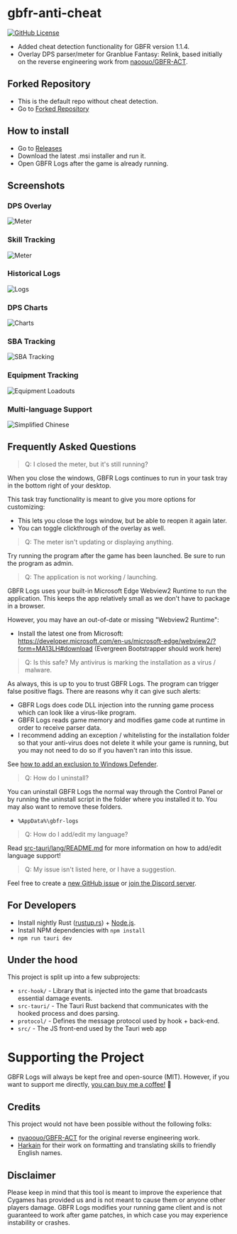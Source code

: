 # gbfr-anti-cheat

[![GitHub License](https://img.shields.io/github/license/false-spring/gbfr-logs)](./LICENSE)

- Added cheat detection functionality for GBFR version 1.1.4.
- Overlay DPS parser/meter for Granblue Fantasy: Relink, based initially on the reverse engineering work from [naoouo/GBFR-ACT](https://github.com/nyaoouo/GBFR-ACT).

## Forked Repository
- This is the default repo without cheat detection.
- Go to [Forked Repository](https://github.com/false-spring/gbfr-logs)

## How to install

- Go to [Releases](https://github.com/Jay13Jeong/GBFR-logs-anti-cheat/releases)
- Download the latest .msi installer and run it.
- Open GBFR Logs after the game is already running.

## Screenshots

### DPS Overlay

![Meter](./docs/screenshots/meter.png)

### Skill Tracking

![Meter](./docs/screenshots/skill-tracking.png)

### Historical Logs

![Logs](./docs/screenshots/log-history.png)

### DPS Charts

![Charts](./docs/screenshots/charting.png)

### SBA Tracking

![SBA Tracking](./docs/screenshots/sba-tracking.png)

### Equipment Tracking

![Equipment Loadouts](./docs/screenshots/equipment-tracking.png)

### Multi-language Support

![Simplified Chinese](./docs/screenshots/simplified-chinese.png)

## Frequently Asked Questions

> Q: I closed the meter, but it's still running?

When you close the windows, GBFR Logs continues to run in your task tray in the bottom right of your desktop.

This task tray functionality is meant to give you more options for customizing:

- This lets you close the logs window, but be able to reopen it again later.
- You can toggle clickthrough of the overlay as well.

> Q: The meter isn't updating or displaying anything.

Try running the program after the game has been launched. Be sure to run the program as admin.

> Q: The application is not working / launching.

GBFR Logs uses your built-in Microsoft Edge Webview2 Runtime to run the application. This keeps the app relatively small as we don't have to package in a browser.

However, you may have an out-of-date or missing "Webview2 Runtime":

- Install the latest one from Microsoft: https://developer.microsoft.com/en-us/microsoft-edge/webview2/?form=MA13LH#download (Evergreen Bootstrapper should work here)

> Q: Is this safe? My antivirus is marking the installation as a virus / malware.

As always, this is up to you to trust GBFR Logs. The program can trigger false positive flags. There are reasons why it can give such alerts:

- GBFR Logs does code DLL injection into the running game process which can look like a virus-like program.
- GBFR Logs reads game memory and modifies game code at runtime in order to receive parser data.
- I recommend adding an exception / whitelisting for the installation folder so that your anti-virus does not delete it while your game is running, but you may not need to do so if you haven't ran into this issue.

See [how to add an exclusion to Windows Defender](https://support.microsoft.com/en-us/windows/add-an-exclusion-to-windows-security-811816c0-4dfd-af4a-47e4-c301afe13b26).

> Q: How do I uninstall?

You can uninstall GBFR Logs the normal way through the Control Panel or by running the uninstall script in the folder where you installed it to. You may also want to remove these folders.

- `%AppData%\gbfr-logs`

> Q: How do I add/edit my language?

Read [src-tauri/lang/README.md](./src-tauri/lang/README.md) for more information on how to add/edit language support!

> Q: My issue isn't listed here, or I have a suggestion.

Feel free to create a [new GitHub issue](https://github.com/false-spring/gbfr-logs/issues) or [join the Discord server](https://discord.gg/GR4r9zrqJj).

## For Developers

- Install nightly Rust ([rustup.rs](https://rustup.rs/)) + [Node.js](https://nodejs.org/en/download).
- Install NPM dependencies with `npm install`
- `npm run tauri dev`

## Under the hood

This project is split up into a few subprojects:

- `src-hook/` - Library that is injected into the game that broadcasts essential damage events.
- `src-tauri/` - The Tauri Rust backend that communicates with the hooked process and does parsing.
- `protocol/` - Defines the message protocol used by hook + back-end.
- `src/` - The JS front-end used by the Tauri web app

# Supporting the Project

GBFR Logs will always be kept free and open-source (MIT). However, if you want to support me directly, [you can buy me a coffee!](https://www.buymeacoffee.com/false.spring) 🙇

## Credits

This project would not have been possible without the following folks:

- [nyaoouo/GBFR-ACT](https://github.com/nyaoouo/GBFR-ACT) for the original reverse engineering work.
- [Harkain](https://github.com/Harkains) for their work on formatting and translating skills to friendly English names.

## Disclaimer

Please keep in mind that this tool is meant to improve the experience that Cygames has provided us and is not meant to cause them or anyone other players damage. GBFR Logs modifies your running game client and is not guaranteed to work after game patches, in which case you may experience instability or crashes.
